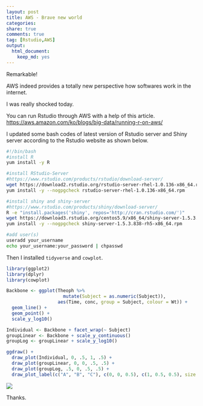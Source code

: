 ```yaml
---
layout: post
title: AWS - Brave new world
categories: 
share: true
comments: true
tag: [Rstudio,AWS]
output:
  html_document:
    keep_md: yes
---
```



Remarkable!

AWS indeed provides a totally new perspective how softwares work in the internet.

I was really shocked today.

You can run Rstudio through AWS with a help of this article. <https://aws.amazon.com/ko/blogs/big-data/running-r-on-aws/>

I updated some bash codes of latest version of Rstudio server and Shiny server according to the Rstudio website as shown below.

```bash
#!/bin/bash
#install R
yum install -y R

#install RStudio-Server
#https://www.rstudio.com/products/rstudio/download-server/
wget https://download2.rstudio.org/rstudio-server-rhel-1.0.136-x86_64.rpm
yum install -y --nogpgcheck rstudio-server-rhel-1.0.136-x86_64.rpm

#install shiny and shiny-server
#https://www.rstudio.com/products/shiny/download-server/
R -e "install.packages('shiny', repos='http://cran.rstudio.com/')"
wget https://download3.rstudio.org/centos5.9/x86_64/shiny-server-1.5.3.838-rh5-x86_64.rpm
yum install -y --nogpgcheck shiny-server-1.5.3.838-rh5-x86_64.rpm

#add user(s)
useradd your_username
echo your_username:your_password | chpasswd
```

Then I installed `tidyverse` and `cowplot`.

```r
library(ggplot2)
library(dplyr)
library(cowplot)

Backbone <- ggplot(Theoph %>% 
                     mutate(Subject = as.numeric(Subject)), 
                   aes(Time, conc, group = Subject, colour = Wt)) +
  geom_line() +
  geom_point() + 
  scale_y_log10()

Individual <- Backbone + facet_wrap(~ Subject)
groupLinear <- Backbone + scale_y_continuous()
groupLog <- groupLinear + scale_y_log10()

ggdraw() +
  draw_plot(Individual, 0, .5, 1, .5) +
  draw_plot(groupLinear, 0, 0, .5, .5) +
  draw_plot(groupLog, .5, 0, .5, .5) +
  draw_plot_label(c("A", "B", "C"), c(0, 0, 0.5), c(1, 0.5, 0.5), size = 15)
```


![](http://i.cubeupload.com/RXeMPJ.png)

Thanks.
